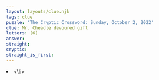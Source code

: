 ```yaml
---
layout: layouts/clue.njk
tags: clue
puzzle: 'The Cryptic Crossword: Sunday, October 2, 2022'
clue: Mr. Cheadle devoured gift
letters: (6)
answer:
straight:
cryptic:
straight_is_first:
---
```

<li><\li>